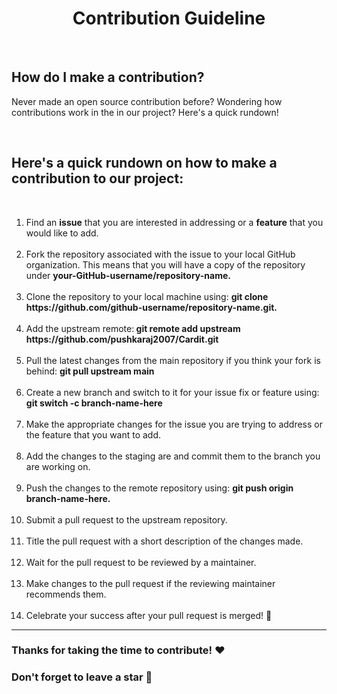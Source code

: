 <h1 align="center"><strong> Contribution Guideline</strong> </h1>

<br>
<h2><strong>How do I make a contribution?</strong></h2>

<p>Never made an open source contribution before? Wondering how contributions work in the in our project? Here's a quick rundown!<p>
<br>
<h2> <strong> Here's a quick rundown on how to make a contribution to our project: </strong> </h2>
<br>
<ol>
    <li> Find an <strong>issue</strong> that you are interested in addressing or a <strong>feature</strong> that you would like to add.</li>
    <br>
    <li>Fork the repository associated with the issue to your local GitHub organization. This means that you will have a copy of the repository under <strong>your-GitHub-username/repository-name. </strong> </li>
    <br>
    <li>Clone the repository to your local machine using: <strong> git clone https://github.com/github-username/repository-name.git. </strong></li>
    <br>
    <li>Add the upstream remote:<strong> git remote add upstream https://github.com/pushkaraj2007/Cardit.git </strong> </li>
    <br>
    <li>Pull the latest changes from the main repository if you think your fork is behind: <strong> git pull upstream main </strong> </li>
    <br>
    <li>Create a new branch and switch to it for your issue fix or feature using: <strong> git switch -c branch-name-here </strong> </li>
    <br>
    <li>Make the appropriate changes for the issue you are trying to address or the feature that you want to add.</li>
    <br>
    <li>Add the changes to the staging are and commit them to the branch you are working on.</li>
    <br>
    <li>Push the changes to the remote repository using: <strong>git push origin branch-name-here.</strong></li>
    <br>
    <li>Submit a pull request to the upstream repository.</li>
    <br>
    <li>Title the pull request with a short description of the changes made.</li>
    <br>
    <li>Wait for the pull request to be reviewed by a maintainer.</li>
    <br>
    <li>Make changes to the pull request if the reviewing maintainer recommends them.</li>
    <br>
    <li>Celebrate your success after your pull request is merged! 🎉</li>

</ol>
<hr>
<h3> Thanks for taking the time to contribute! ❤️<h3>
<h3> Don't forget to leave a star 🌟</h3>
